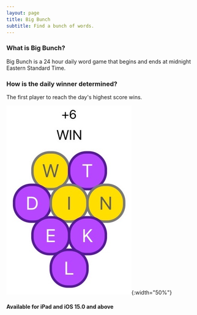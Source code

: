 ```yaml
---
layout: page
title: Big Bunch
subtitle: Find a bunch of words.
---
```


### What is Big Bunch?

Big Bunch is a 24 hour daily word game that begins and ends at midnight Eastern Standard Time.

### How is the daily winner determined?

The first player to reach the day's highest score wins.

![](/assets/img/bigBunch_win_white_bg.JPG#center){:width="50%"}

#### Available for iPad and iOS 15.0 and above
